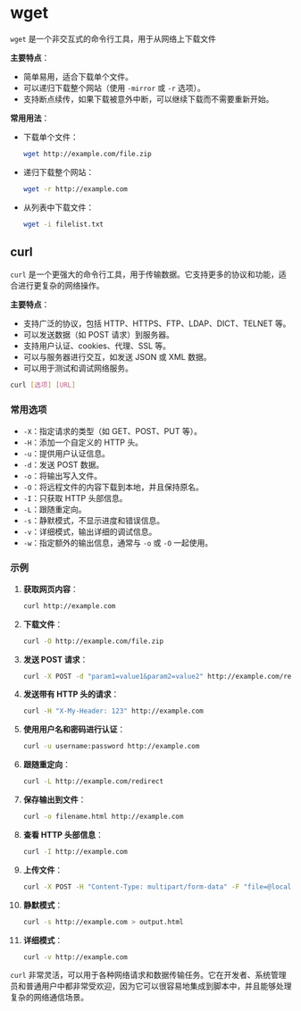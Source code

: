 # wget
`wget` 是一个非交互式的命令行工具，用于从网络上下载文件

**主要特点**：
- 简单易用，适合下载单个文件。
- 可以递归下载整个网站（使用 `-mirror` 或 `-r` 选项）。
- 支持断点续传，如果下载被意外中断，可以继续下载而不需要重新开始。

**常用用法**：
- 下载单个文件：
  ```bash
  wget http://example.com/file.zip
  ```
- 递归下载整个网站：
  ```bash
  wget -r http://example.com
  ```
- 从列表中下载文件：
  ```bash
  wget -i filelist.txt
  ```

## curl
`curl` 是一个更强大的命令行工具，用于传输数据。它支持更多的协议和功能，适合进行更复杂的网络操作。

**主要特点**：
- 支持广泛的协议，包括 HTTP、HTTPS、FTP、LDAP、DICT、TELNET 等。
- 可以发送数据（如 POST 请求）到服务器。
- 支持用户认证、cookies、代理、SSL 等。
- 可以与服务器进行交互，如发送 JSON 或 XML 数据。
- 可以用于测试和调试网络服务。

```bash
curl [选项] [URL]
```

### 常用选项

- `-X`：指定请求的类型（如 GET、POST、PUT 等）。
- `-H`：添加一个自定义的 HTTP 头。
- `-u`：提供用户认证信息。
- `-d`：发送 POST 数据。
- `-o`：将输出写入文件。
- `-O`：将远程文件的内容下载到本地，并且保持原名。
- `-I`：只获取 HTTP 头部信息。
- `-L`：跟随重定向。
- `-s`：静默模式，不显示进度和错误信息。
- `-v`：详细模式，输出详细的调试信息。
- `-w`：指定额外的输出信息，通常与 `-o` 或 `-O` 一起使用。

### 示例

1. **获取网页内容**：
   ```bash
   curl http://example.com
   ```

2. **下载文件**：
   ```bash
   curl -O http://example.com/file.zip
   ```

3. **发送 POST 请求**：
   ```bash
   curl -X POST -d "param1=value1&param2=value2" http://example.com/resource
   ```

4. **发送带有 HTTP 头的请求**：
   ```bash
   curl -H "X-My-Header: 123" http://example.com
   ```

5. **使用用户名和密码进行认证**：
   ```bash
   curl -u username:password http://example.com
   ```

6. **跟随重定向**：
   ```bash
   curl -L http://example.com/redirect
   ```

7. **保存输出到文件**：
   ```bash
   curl -o filename.html http://example.com
   ```

8. **查看 HTTP 头部信息**：
   ```bash
   curl -I http://example.com
   ```

9. **上传文件**：
   ```bash
   curl -X POST -H "Content-Type: multipart/form-data" -F "file=@localfile.txt" http://example.com/upload
   ```

10. **静默模式**：
    ```bash
    curl -s http://example.com > output.html
    ```

11. **详细模式**：
    ```bash
    curl -v http://example.com
    ```

`curl` 非常灵活，可以用于各种网络请求和数据传输任务。它在开发者、系统管理员和普通用户中都非常受欢迎，因为它可以很容易地集成到脚本中，并且能够处理复杂的网络通信场景。